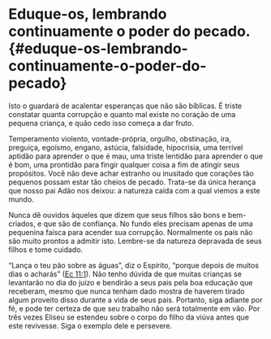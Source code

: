 # Eduque-os, lembrando continuamente o poder do pecado. {#eduque-os-lembrando-continuamente-o-poder-do-pecado}

Isto o guardará de acalentar esperanças que não são bíblicas. É triste constatar quanta corrupção e quanto mal existe no coração de uma pequena criança, e quão cedo isso começa a dar fruto.

Temperamento violento, vontade-própria, orgulho, obstinação, ira, preguiça, egoísmo, engano, astúcia, falsidade, hipocrisia, uma terrível aptidão para aprender o que é mau, uma triste lentidão para aprender o que é bom, uma prontidão para fingir qualquer coisa a fim de atingir seus propósitos. Você não deve achar estranho ou inusitado que corações tão pequenos possam estar tão cheios de pecado. Trata-se da única herança que nosso pai Adão nos deixou: a natureza caída com a qual viemos a este mundo.

Nunca dê ouvidos àqueles que dizem que seus filhos são bons e bem-criados, e que são de confiança. No fundo eles precisam apenas de uma pequenina faísca para acender sua corrupção. Normalmente os pais não são muito prontos a admitir isto. Lembre-se da natureza depravada de seus filhos e tome cuidado.

“Lança o teu pão sobre as águas”, diz o Espírito, “porque depois de muitos dias o acharás” ([Ec 11:1](http://bibliaonline.com.br/acf/ec/11/1)). Não tenho dúvida de que muitas crianças se levantarão no dia do juízo e bendirão a seus pais pela boa educação que receberam, mesmo que nunca tenham dado mostra de haverem tirado algum proveito disso durante a vida de seus pais. Portanto, siga adiante por fé, e pode ter certeza de que seu trabalho não será totalmente em vão. Por três vezes Eliseu se estendeu sobre o corpo do filho da viúva antes que este revivesse. Siga o exemplo dele e persevere.